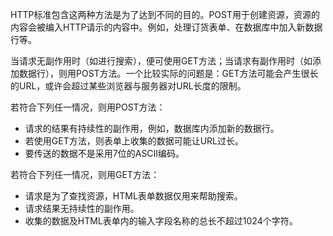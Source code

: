HTTP标准包含这两种方法是为了达到不同的目的。POST用于创建资源，资源的内容会被编入HTTP请示的内容中。例如，处理订货表单、在数据库中加入新数据行等。

当请求无副作用时（如进行搜索），便可使用GET方法；当请求有副作用时（如添加数据行），则用POST方法。一个比较实际的问题是：GET方法可能会产生很长的URL，或许会超过某些浏览器与服务器对URL长度的限制。

若符合下列任一情况，则用POST方法：

+ 请求的结果有持续性的副作用，例如，数据库内添加新的数据行。
+ 若使用GET方法，则表单上收集的数据可能让URL过长。
+ 要传送的数据不是采用7位的ASCII编码。



若符合下列任一情况，则用GET方法：

+ 请求是为了查找资源，HTML表单数据仅用来帮助搜索。
+ 请求结果无持续性的副作用。
+ 收集的数据及HTML表单内的输入字段名称的总长不超过1024个字符。